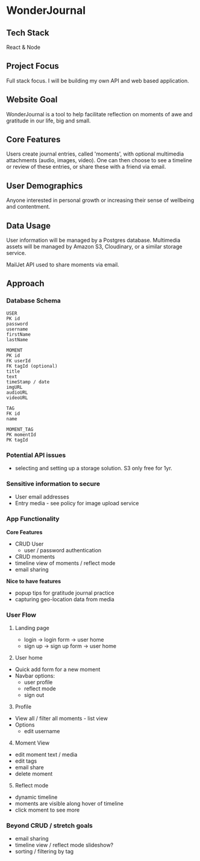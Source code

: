 # WonderJournal

## Tech Stack

React & Node

## Project Focus

Full stack focus. I will be building my own API and web based application. 

## Website Goal

WonderJournal is a tool to help facilitate reflection on moments of awe and gratitude in our life, big and small. 

## Core Features

Users create journal entries, called 'moments', with optional multimedia attachments (audio, images, video). One can then choose to see a timeline or review of these entries, or share these with a friend via email. 

## User Demographics

Anyone interested in personal growth or increasing their sense of wellbeing and contentment. 

## Data Usage

User information will be managed by a Postgres database. Multimedia assets will be managed by Amazon S3, Cloudinary, or a similar storage service.  

MailJet API used to share moments via email.

## Approach

### Database Schema

```
USER
PK id
password
username
firstName
lastName
```

```
MOMENT
PK id
FK userId
FK tagId (optional)
title
text
timeStamp / date
imgURL
audioURL
videoURL
```

```
TAG
FK id
name
```

```
MOMENT_TAG
PK momentId
PK tagId
```

### Potential API issues
- selecting and setting up a storage solution. S3 only free for 1yr. 

### Sensitive information to secure

- User email addresses
- Entry media - see policy for image upload service

### App Functionality

**Core Features**

- CRUD User
  - user / password authentication
- CRUD moments
- timeline view of moments / reflect mode
- email sharing


**Nice to have features**

- popup tips for gratitude journal practice 
- capturing geo-location data from media


### User Flow

1. Landing page
   - login -> login form -> user home
   - sign up -> sign up form -> user home
 

2. User home
  - Quick add form for a new moment
  - Navbar options:
    - user profile
    - reflect mode
    - sign out
  

3. Profile
  - View all / filter all moments - list view
  - Options
    - edit username

4. Moment View
  - edit moment text / media
  - edit tags
  - email share
  - delete moment

5. Reflect mode
- dynamic timeline
- moments are visible along hover of timeline
- click moment to see more 

### Beyond CRUD / stretch goals

- email sharing
- timeline view / reflect mode slideshow?
- sorting / filtering by tag

